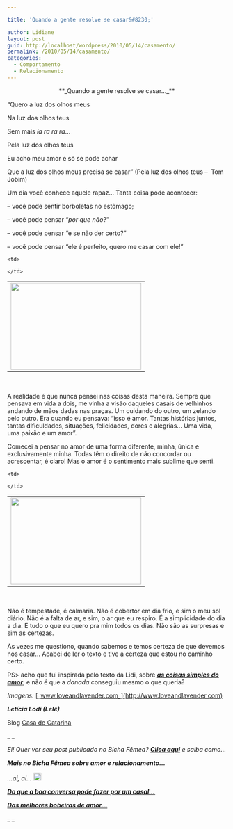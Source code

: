 ```yaml
---

title: 'Quando a gente resolve se casar&#8230;'

author: Lidiane
layout: post
guid: http://localhost/wordpress/2010/05/14/casamento/
permalink: /2010/05/14/casamento/
categories:
  - Comportamento
  - Relacionamento
---
```

<p style="text-align: center;">
  **_Quando a gente resolve se casar&#8230;_**
</p>

&#8220;Quero a luz dos olhos meus

Na luz dos olhos teus

Sem mais _la ra ra ra_&#8230;

Pela luz dos olhos teus

Eu acho meu amor e só se pode achar

Que a luz dos olhos meus precisa se casar&#8221; (Pela luz dos olhos teus &#8211;  Tom Jobim)<!--more-->

Um dia você conhece aquele rapaz&#8230; Tanta coisa pode acontecer:

&#8211; você pode sentir borboletas no estômago;

&#8211; você pode pensar &#8220;_por que não_?&#8221;

&#8211; você pode pensar &#8220;e se não der certo?&#8221;

&#8211; você pode pensar &#8220;ele é perfeito, quero me casar com ele!&#8221;

<table align="center">
  <tr>
    <td>
      <a href="http://www.trololodemulher.com.br/blog/wp-content/uploads/2010/05/namorados-2.jpg"><img class="aligncenter size-medium wp-image-4632" title="namorados 2" src="http://www.trololodemulher.com.br/blog/wp-content/uploads/2010/05/namorados-2-300x200.jpg" alt="" width="300" height="200" /></a>
    </td>
    
    <td>
       
    </td>
  </tr>
</table>

 

A realidade é que nunca pensei nas coisas desta maneira. Sempre que pensava em vida a dois, me vinha a visão daqueles casais de velhinhos andando de mãos dadas nas praças. Um cuidando do outro, um zelando pelo outro. Era quando eu pensava: &#8220;isso é amor. Tantas histórias juntos, tantas dificuldades, situações, felicidades, dores e alegrias&#8230; Uma vida, uma paixão e um amor&#8221;.

Comecei a pensar no amor de uma forma diferente, minha, única e exclusivamente minha. Todas têm o direito de não concordar ou acrescentar, é claro! Mas o amor é o sentimento mais sublime que senti.

<table align="center">
  <tr>
    <td>
      <a href="http://www.trololodemulher.com.br/blog/wp-content/uploads/2010/05/namorados.jpg"><img class="aligncenter size-medium wp-image-4631" title="namorados" src="http://www.trololodemulher.com.br/blog/wp-content/uploads/2010/05/namorados-300x200.jpg" alt="" width="300" height="200" /></a>
    </td>
    
    <td>
       
    </td>
  </tr>
</table>

 

Não é tempestade, é calmaria. Não é cobertor em dia frio, e sim o meu sol diário. Não é a falta de ar, e sim, o ar que eu respiro. É a simplicidade do dia a dia. E tudo o que eu quero pra mim todos os dias. Não são as surpresas e sim as certezas.

Às vezes me questiono, quando sabemos e temos certeza de que devemos nos casar&#8230; Acabei de ler o texto e tive a certeza que estou no caminho certo.

PS> acho que fui inspirada pelo texto da Lidi, sobre **_[as coisas simples do amor](http://www.trololodemulher.com.br/2010/04/23/das-melhores-bobeiras-de-amor%e2%80%a6/)_**, e não é que a _danada_ conseguiu mesmo o que queria?

_Imagens:_ [_www.loveandlavender.com_](http://www.loveandlavender.com)

**_Letícia Lodi (Lelê)_**

Blog [Casa de Catarina](http://blog.casadecatarina.com.br/) 

_ _

_Ei! Quer ver seu post publicado no Bicha Fêmea? **[Clica aqui](http://www.trololodemulher.com.br/colabore/)** e saiba como…_

_**Mais no Bicha Fêmea sobre amor e relacionamento…**_

_&#8230;ai, ai… [<img class="alignnone size-full wp-image-3334" title="EmoticonShy_thumb.gif" src="http://www.trololodemulher.com.br/blog/wp-content/uploads/2009/11/emoticonshy_thumb1.gif" alt="" width="18" height="18" />](http://www.trololodemulher.com.br/blog/wp-content/uploads/2009/11/emoticonshy_thumb1.gif)_

_**[Do que a boa conversa pode fazer por um casal…](http://www.trololodemulher.com.br/2009/08/27/do-que-a-boa-conversa-pode-fazer-por-um-casal/)**_

**_[Das melhores bobeiras de amor…](http://www.trololodemulher.com.br/2010/04/23/das-melhores-bobeiras-de-amor%e2%80%a6/)_**

_ _